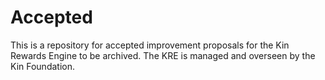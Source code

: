 # Accepted 

This is a repository for accepted improvement proposals for the Kin Rewards Engine to be archived. The KRE is managed and overseen by the Kin Foundation.
